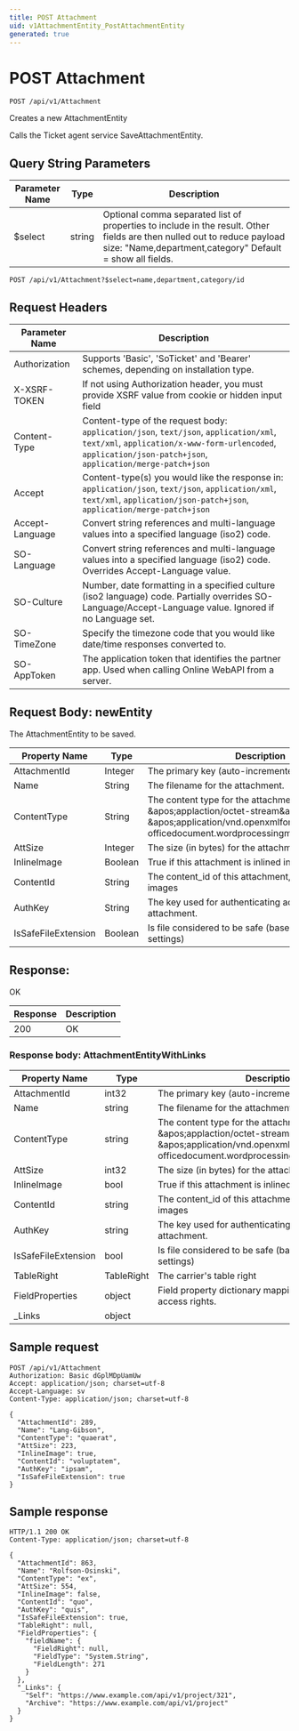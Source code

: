 ```yaml
---
title: POST Attachment
uid: v1AttachmentEntity_PostAttachmentEntity
generated: true
---
```


# POST Attachment

```http
POST /api/v1/Attachment
```

Creates a new AttachmentEntity


Calls the Ticket agent service SaveAttachmentEntity.






## Query String Parameters

| Parameter Name | Type |  Description |
|----------------|------|--------------|
| $select | string |  Optional comma separated list of properties to include in the result. Other fields are then nulled out to reduce payload size: "Name,department,category" Default = show all fields. |

```http
POST /api/v1/Attachment?$select=name,department,category/id
```


## Request Headers

| Parameter Name | Description |
|----------------|-------------|
| Authorization  | Supports 'Basic', 'SoTicket' and 'Bearer' schemes, depending on installation type. |
| X-XSRF-TOKEN   | If not using Authorization header, you must provide XSRF value from cookie or hidden input field |
| Content-Type | Content-type of the request body: `application/json`, `text/json`, `application/xml`, `text/xml`, `application/x-www-form-urlencoded`, `application/json-patch+json`, `application/merge-patch+json` |
| Accept         | Content-type(s) you would like the response in: `application/json`, `text/json`, `application/xml`, `text/xml`, `application/json-patch+json`, `application/merge-patch+json` |
| Accept-Language | Convert string references and multi-language values into a specified language (iso2) code. |
| SO-Language | Convert string references and multi-language values into a specified language (iso2) code. Overrides Accept-Language value. |
| SO-Culture | Number, date formatting in a specified culture (iso2 language) code. Partially overrides SO-Language/Accept-Language value. Ignored if no Language set. |
| SO-TimeZone | Specify the timezone code that you would like date/time responses converted to. |
| SO-AppToken | The application token that identifies the partner app. Used when calling Online WebAPI from a server. |

## Request Body: newEntity 

The AttachmentEntity to be saved. 

| Property Name | Type |  Description |
|----------------|------|--------------|
| AttachmentId | Integer | The primary key (auto-incremented) |
| Name | String | The filename for the attachment. |
| ContentType | String | The content type for the attachment (e.g. &amp;apos;applaction/octet-stream&amp;apos; or &amp;apos;application/vnd.openxmlformats-officedocument.wordprocessingml.document&amp;apos;). |
| AttSize | Integer | The size (in bytes) for the attachment. |
| InlineImage | Boolean | True if this attachment is inlined in the html_body. |
| ContentId | String | The content_id of this attachment, used for inline images |
| AuthKey | String | The key used for authenticating access to this attachment. |
| IsSafeFileExtension | Boolean | Is file considered to be safe (based on extension and settings) |

## Response:

OK

| Response | Description |
|----------------|-------------|
| 200 | OK |

### Response body: AttachmentEntityWithLinks

| Property Name | Type |  Description |
|----------------|------|--------------|
| AttachmentId | int32 | The primary key (auto-incremented) |
| Name | string | The filename for the attachment. |
| ContentType | string | The content type for the attachment (e.g. &amp;apos;applaction/octet-stream&amp;apos; or &amp;apos;application/vnd.openxmlformats-officedocument.wordprocessingml.document&amp;apos;). |
| AttSize | int32 | The size (in bytes) for the attachment. |
| InlineImage | bool | True if this attachment is inlined in the html_body. |
| ContentId | string | The content_id of this attachment, used for inline images |
| AuthKey | string | The key used for authenticating access to this attachment. |
| IsSafeFileExtension | bool | Is file considered to be safe (based on extension and settings) |
| TableRight | TableRight | The carrier's table right |
| FieldProperties | object | Field property dictionary mapping field names to field access rights. |
| _Links | object |  |

## Sample request

```http!
POST /api/v1/Attachment
Authorization: Basic dGplMDpUamUw
Accept: application/json; charset=utf-8
Accept-Language: sv
Content-Type: application/json; charset=utf-8

{
  "AttachmentId": 289,
  "Name": "Lang-Gibson",
  "ContentType": "quaerat",
  "AttSize": 223,
  "InlineImage": true,
  "ContentId": "voluptatem",
  "AuthKey": "ipsam",
  "IsSafeFileExtension": true
}
```

## Sample response

```http_
HTTP/1.1 200 OK
Content-Type: application/json; charset=utf-8

{
  "AttachmentId": 863,
  "Name": "Rolfson-Osinski",
  "ContentType": "ex",
  "AttSize": 554,
  "InlineImage": false,
  "ContentId": "quo",
  "AuthKey": "quis",
  "IsSafeFileExtension": true,
  "TableRight": null,
  "FieldProperties": {
    "fieldName": {
      "FieldRight": null,
      "FieldType": "System.String",
      "FieldLength": 271
    }
  },
  "_Links": {
    "Self": "https://www.example.com/api/v1/project/321",
    "Archive": "https://www.example.com/api/v1/project"
  }
}
```